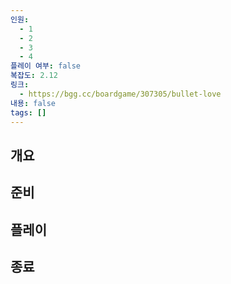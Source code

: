 ```yaml
---
인원:
  - 1
  - 2
  - 3
  - 4
플레이 여부: false
복잡도: 2.12
링크:
  - https://bgg.cc/boardgame/307305/bullet-love
내용: false
tags: []
---
```

## 개요
## 준비
## 플레이
## 종료